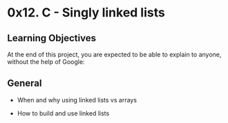 # 0x12. C - Singly linked lists

## Learning Objectives
At the end of this project, you are expected to be able to explain to anyone, without the help of Google:

## General

* When and why using linked lists vs arrays

* How to build and use linked lists
